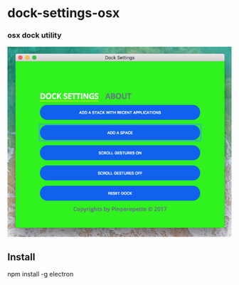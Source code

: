 # dock-settings-osx
### osx dock utility
![Dock Settings GUI](https://github.com/Pinperepette/dock-settings-osx/blob/master/Schermata%202017-11-13%20alle%2021.47.37.png)
## Install
npm install -g electron
